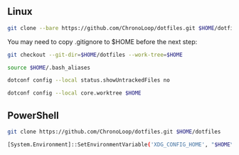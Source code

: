 ## Linux

```bash
git clone --bare https://github.com/ChronoLoop/dotfiles.git $HOME/dotfiles
```

You may need to copy .gitignore to $HOME before the next step:

```bash
git checkout --git-dir=$HOME/dotfiles --work-tree=$HOME
```

```bash
source $HOME/.bash_aliases
```

```bash
dotconf config --local status.showUntrackedFiles no
```

```bash
dotconf config --local core.worktree $HOME
```

## PowerShell

```bash
git clone https://github.com/ChronoLoop/dotfiles.git $HOME/dotfiles
```

```bash
[System.Environment]::SetEnvironmentVariable('XDG_CONFIG_HOME', "$HOME\dotfiles\.config", "User")
```
